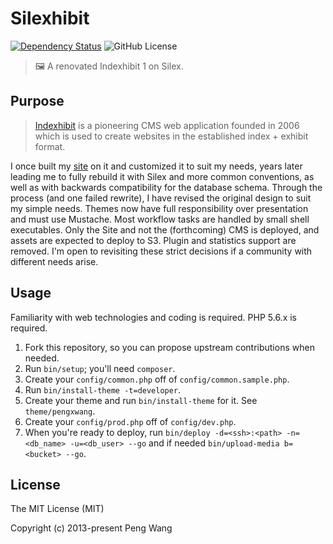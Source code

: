 # Silexhibit

[![Dependency Status](https://img.shields.io/david/hlfcoding/silexhibit.svg)](https://david-dm.org/hlfcoding/silexhibit#info=dependencies)
![GitHub License](https://img.shields.io/github/license/hlfcoding/silexhibit.svg)

> :framed_picture: A renovated Indexhibit 1 on Silex.

## Purpose

> [Indexhibit](https://indexhibit.org) is a pioneering CMS web application founded in 2006 which is used to create websites in the established index + exhibit format.

I once built my [site](http://pengxwang.com) on it and customized it to suit my needs, years later leading me to fully rebuild it with Silex and more common conventions, as well as with backwards compatibility for the database schema. Through the process (and one failed rewrite), I have revised the original design to suit my simple needs. Themes now have full responsibility over presentation and must use Mustache. Most workflow tasks are handled by small shell executables. Only the Site and not the (forthcoming) CMS is deployed, and assets are expected to deploy to S3. Plugin and statistics support are removed. I'm open to revisiting these strict decisions if a community with different needs arise.

## Usage

Familiarity with web technologies and coding is required. PHP 5.6.x is required.

1. Fork this repository, so you can propose upstream contributions when needed.
2. Run `bin/setup`; you'll need `composer`.
3. Create your `config/common.php` off of `config/common.sample.php`.
4. Run `bin/install-theme -t=developer`.
5. Create your theme and run `bin/install-theme` for it. See `theme/pengxwang`.
6. Create your `config/prod.php` off of `config/dev.php`.
7. When you're ready to deploy, run `bin/deploy -d=<ssh>:<path> -n=<db_name> -u=<db_user> --go` and if needed `bin/upload-media b=<bucket> --go`.

## License

The MIT License (MIT)

Copyright (c) 2013-present Peng Wang
